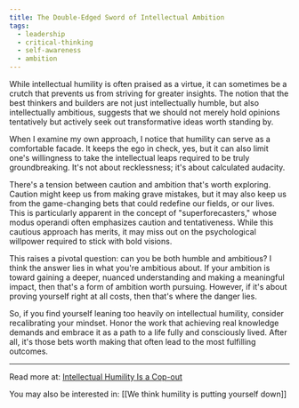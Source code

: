 ```yaml
---
title: The Double-Edged Sword of Intellectual Ambition
tags:
  - leadership
  - critical-thinking
  - self-awareness
  - ambition
---
```


While intellectual humility is often praised as a virtue, it can sometimes be a crutch that prevents us from striving for greater insights. The notion that the best thinkers and builders are not just intellectually humble, but also intellectually ambitious, suggests that we should not merely hold opinions tentatively but actively seek out transformative ideas worth standing by.

When I examine my own approach, I notice that humility can serve as a comfortable facade. It keeps the ego in check, yes, but it can also limit one's willingness to take the intellectual leaps required to be truly groundbreaking. It's not about recklessness; it's about calculated audacity.

There's a tension between caution and ambition that's worth exploring. Caution might keep us from making grave mistakes, but it may also keep us from the game-changing bets that could redefine our fields, or our lives. This is particularly apparent in the concept of "superforecasters," whose modus operandi often emphasizes caution and tentativeness. While this cautious approach has merits, it may miss out on the psychological willpower required to stick with bold visions.

This raises a pivotal question: can you be both humble and ambitious? I think the answer lies in what you're ambitious about. If your ambition is toward gaining a deeper, nuanced understanding and making a meaningful impact, then that's a form of ambition worth pursuing. However, if it's about proving yourself right at all costs, then that's where the danger lies.

So, if you find yourself leaning too heavily on intellectual humility, consider recalibrating your mindset. Honor the work that achieving real knowledge demands and embrace it as a path to a life fully and consciously lived. After all, it's those bets worth making that often lead to the most fulfilling outcomes.

----

Read more at: [Intellectual Humility Is a Cop-out](https://every.to/p/intellectual-humility-is-a-cop-out)

You may also be interested in: [[We think humility is putting yourself down]]